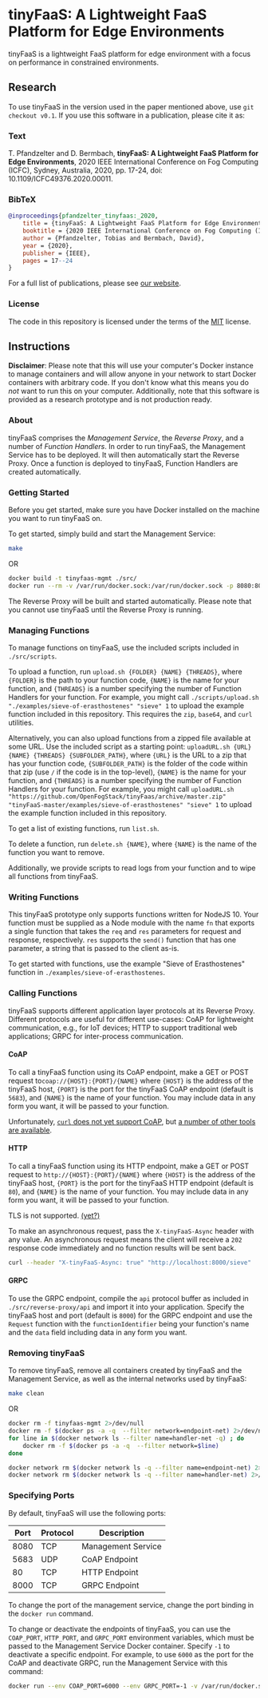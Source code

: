 # tinyFaaS: A Lightweight FaaS Platform for Edge Environments

tinyFaaS is a lightweight FaaS platform for edge environment with a focus on performance in constrained environments.

## Research

To use tinyFaaS in the version used in the paper mentioned above, use `git checkout v0.1`.
If you use this software in a publication, please cite it as:

### Text

T. Pfandzelter and D. Bermbach, **tinyFaaS: A Lightweight FaaS Platform for Edge Environments**, 2020 IEEE International Conference on Fog Computing (ICFC), Sydney, Australia, 2020, pp. 17-24, doi: 10.1109/ICFC49376.2020.00011.

### BibTeX

```bibtex
@inproceedings{pfandzelter_tinyfaas:_2020,
    title = {tinyFaaS: A Lightweight FaaS Platform for Edge Environments},
    booktitle = {2020 IEEE International Conference on Fog Computing (ICFC)},
    author = {Pfandzelter, Tobias and Bermbach, David},
    year = {2020},
    publisher = {IEEE},
    pages = 17--24
}
```

For a full list of publications, please see [our website](https://www.mcc.tu-berlin.de/menue/forschung/publikationen/parameter/en/).

### License

The code in this repository is licensed under the terms of the [MIT](./LICENSE) license.

## Instructions

**Disclaimer**: Please note that this will use your computer's Docker instance to manage containers and will allow anyone in your network to start Docker containers with arbitrary code.
If you don't know what this means you do _not_ want to run this on your computer.
Additionally, note that this software is provided as a research prototype and is not production ready.

### About

tinyFaaS comprises the _Management Service_, the _Reverse Proxy_, and a number of _Function Handlers_.
In order to run tinyFaaS, the Management Service has to be deployed.
It will then automatically start the Reverse Proxy.
Once a function is deployed to tinyFaaS, Function Handlers are created automatically.

### Getting Started

Before you get started, make sure you have Docker installed on the machine you want to run tinyFaaS on.

To get started, simply build and start the Management Service:

```bash
make
```

OR

```bash
docker build -t tinyfaas-mgmt ./src/
docker run --rm -v /var/run/docker.sock:/var/run/docker.sock -p 8080:8080 --name tinyfaas-mgmt -d tinyfaas-mgmt tinyfaas-mgmt
```

The Reverse Proxy will be built and started automatically.
Please note that you cannot use tinyFaaS until the Reverse Proxy is running.

### Managing Functions

To manage functions on tinyFaaS, use the included scripts included in `./src/scripts`.

To upload a function, run `upload.sh {FOLDER} {NAME} {THREADS}`, where `{FOLDER}` is the path to your function code, `{NAME}` is the name for your function, and `{THREADS}` is a number specifying the number of Function Handlers for your function.
For example, you might call `./scripts/upload.sh "./examples/sieve-of-erasthostenes" "sieve" 1` to upload the example function included in this repository.
This requires the `zip`, `base64`, and `curl` utilities.

Alternatively, you can also upload functions from a zipped file available at some URL.
Use the included script as a starting point: `uploadURL.sh {URL} {NAME} {THREADS} {SUBFOLDER_PATH}`, where `{URL}` is the URL to a zip that has your function code, `{SUBFOLDER_PATH}` is the folder of the code within that zip (use `/` if the code is in the top-level), `{NAME}` is the name for your function, and `{THREADS}` is a number specifying the number of Function Handlers for your function.
For example, you might call `uploadURL.sh "https://github.com/OpenFogStack/tinyFaas/archive/master.zip" "tinyFaaS-master/examples/sieve-of-erasthostenes" "sieve" 1` to upload the example function included in this repository.

To get a list of existing functions, run `list.sh`.

To delete a function, run `delete.sh {NAME}`, where `{NAME}` is the name of the function you want to remove.

Additionally, we provide scripts to read logs from your function and to wipe all functions from tinyFaaS.

### Writing Functions

This tinyFaaS prototype only supports functions written for NodeJS 10.
Your function must be supplied as a Node module with the name `fn` that exports a single function that takes the `req` and `res` parameters for request and response, respectively.
`res` supports the `send()` function that has one parameter, a string that is passed to the client as-is.

To get started with functions, use the example "Sieve of Erasthostenes" function in `./examples/sieve-of-erasthostenes`.

### Calling Functions

tinyFaaS supports different application layer protocols at its Reverse Proxy.
Different protocols are useful for different use-cases: CoAP for lightweight communication, e.g., for IoT devices; HTTP to support traditional web applications; GRPC for inter-process communication.

#### CoAP

To call a tinyFaaS function using its CoAP endpoint, make a GET or POST request to`coap://{HOST}:{PORT}/{NAME}` where `{HOST}` is the address of the tinyFaaS host, `{PORT}` is the port for the tinyFaaS CoAP endpoint (default is `5683`), and `{NAME}` is the name of your function.
You may include data in any form you want, it will be passed to your function.

Unfortunately, [`curl` does not yet support CoAP](https://curl.se/mail/lib-2018-05/0017.html), but [a number of other tools are available](https://coap.technology/).

#### HTTP

To call a tinyFaaS function using its HTTP endpoint, make a GET or POST request to `http://{HOST}:{PORT}/{NAME}` where `{HOST}` is the address of the tinyFaaS host, `{PORT}` is the port for the tinyFaaS HTTP endpoint (default is `80`), and `{NAME}` is the name of your function.
You may include data in any form you want, it will be passed to your function.

TLS is not supported. [(yet?)](https://github.com/OpenFogStack/tinyFaaS/compare)

To make an asynchronous request, pass the `X-tinyFaaS-Async` header with any value.
An asynchronous request means the client will receive a `202` response code immediately and no function results will be sent back.

```sh
curl --header "X-tinyFaaS-Async: true" "http://localhost:8000/sieve"
```

#### GRPC

To use the GRPC endpoint, compile the `api` protocol buffer as included in `./src/reverse-proxy/api` and import it into your application.
Specify the tinyFaaS host and port (default is `8000`) for the GRPC endpoint and use the `Request` function with the `functionIdentifier` being your function's name and the `data` field including data in any form you want.

### Removing tinyFaaS

To remove tinyFaaS, remove all containers created by tinyFaaS and the Management Service, as well as the internal networks used by tinyFaaS:

```bash
make clean
```

OR

```bash
docker rm -f tinyfaas-mgmt 2>/dev/null
docker rm -f $(docker ps -a -q  --filter network=endpoint-net) 2>/dev/null
for line in $(docker network ls --filter name=handler-net -q) ; do
    docker rm -f $(docker ps -a -q  --filter network=$line)
done

docker network rm $(docker network ls -q --filter name=endpoint-net) 2>/dev/null
docker network rm $(docker network ls -q --filter name=handler-net) 2>/dev/null
```

### Specifying Ports

By default, tinyFaaS will use the following ports:

| Port | Protocol | Description        |
| ---- | -------- | ------------------ |
| 8080 | TCP      | Management Service |
| 5683 | UDP      | CoAP Endpoint      |
| 80   | TCP      | HTTP Endpoint      |
| 8000 | TCP      | GRPC Endpoint      |

To change the port of the management service, change the port binding in the `docker run` command.

To change or deactivate the endpoints of tinyFaaS, you can use the `COAP_PORT`, `HTTP_PORT`, and `GRPC_PORT` environment variables, which must be passed to the Management Service Docker container.
Specify `-1` to deactivate a specific endpoint.
For example, to use `6000` as the port for the CoAP and deactivate GRPC, run the Management Service with this command:

```bash
docker run --env COAP_PORT=6000 --env GRPC_PORT=-1 -v /var/run/docker.sock:/var/run/docker.sock -p 8080:8080 --name tinyfaas-mgmt -d tinyfaas-mgmt tinyfaas-mgmt
```
